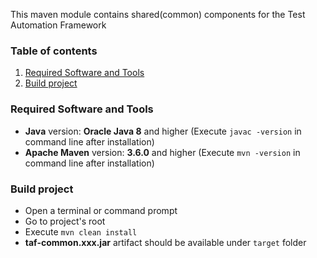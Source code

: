 This maven module contains shared(common) components for the Test Automation Framework


### Table of contents
1. [Required Software and Tools](#required-software-and-tools)
2. [Build project](#build-project)

<a name="required-software-and-tools"></a>
### Required Software and Tools  
* **Java** version: **Oracle Java 8** and higher (Execute `javac -version` in command line after installation)
* **Apache Maven** version: **3.6.0** and higher (Execute `mvn -version` in command line after installation)

<a name="build-project"></a>
### Build project  
* Open a terminal or command prompt
* Go to project's root
* Execute `mvn clean install`
* **taf-common.xxx.jar**  artifact should be available under `target` folder 
